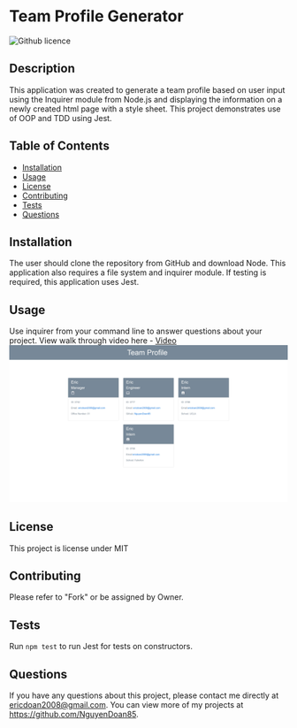# Team Profile Generator 
![Github licence](http://img.shields.io/badge/license-MIT-blue.svg)

## Description 
This application was created to generate a team profile based on user input using the Inquirer module from Node.js and displaying the information on a newly created html page with a style sheet. This project demonstrates use of OOP and TDD using Jest. 
 
## Table of Contents
* [Installation](#installation)
* [Usage](#usage)
* [License](#license)
* [Contributing](#contributing)
* [Tests](#tests)
* [Questions](#questions)

## Installation 
The user should clone the repository from GitHub and download Node. This application also requires a file system and inquirer module. If testing is required, this application uses Jest. 

## Usage 
Use inquirer from your command line to answer questions about your project.
View walk through video here - [Video](./video/index.js%20-%20Team-Profile-Generator%20-%20Visual%20Studio%20Code%202022-07-28%2011-34-33.mp4)<br>
<img src="./image/samplepage.jpg">

## License 
This project is license under MIT

## Contributing 
Please refer to "Fork" or be assigned by Owner. 

## Tests
Run `npm test` to run Jest for tests on constructors. 

## Questions
If you have any questions about this project, please contact me directly at ericdoan2008@gmail.com. You can view more of my projects at https://github.com/NguyenDoan85.